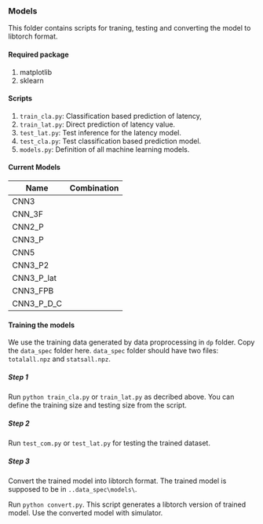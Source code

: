 ### Models
This folder contains scripts for traning, testing and converting the model to libtorch format. 
#### Required package
1. matplotlib
2. sklearn

#### Scripts
1. `train_cla.py`: Classification based prediction of latency, 
2. `train_lat.py`: Direct prediction of latency value.
3. `test_lat.py`: Test inference for the latency model.
4. `test_cla.py`: Test classification based prediction model.
5. `models.py`: Definition of all machine learning models. 

#### Current Models
| Name | Combination |
|------------|-------------|
| CNN3 |  |
| CNN_3F |  |
| CNN2_P |  |
| CNN3_P |  |
| CNN5 |  |
| CNN3_P2 |  |
| CNN3_P_lat |  |
| CNN3_FPB |  |
| CNN3_P_D_C |  |

#### Training the models 
We use the training data generated by data proprocessing in `dp` folder. Copy the `data_spec` folder here. `data_spec` folder should have two files: `totalall.npz` and `statsall.npz`. 

##### Step 1
Run `python train_cla.py` or `train_lat.py` as decribed above. You can define the training size and testing size from the script.

##### Step 2
Run `test_com.py` or `test_lat.py` for testing the trained dataset.

##### Step 3
Convert the trained model into libtorch format. The trained model is supposed to be in `..data_spec\models\`.

Run `python convert.py`. This script generates a libtorch version of trained model. Use the converted model with simulator. 